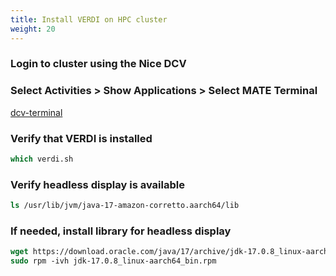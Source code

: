 ```yaml
---
title: Install VERDI on HPC cluster
weight: 20
--- 
```


### Login to cluster using the Nice DCV 

### Select Activities > Show Applications > Select MATE Terminal

[dcv-terminal](static/images/5-dcv-select-terminal.png)


### Verify that VERDI is installed

```csh
which verdi.sh
```

### Verify headless display is available

```csh
ls /usr/lib/jvm/java-17-amazon-corretto.aarch64/lib
```

### If needed, install library for headless display

```csh
wget https://download.oracle.com/java/17/archive/jdk-17.0.8_linux-aarch64_bin.rpm
sudo rpm -ivh jdk-17.0.8_linux-aarch64_bin.rpm
```

